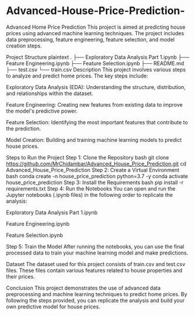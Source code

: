 # Advanced-House-Price-Prediction-
Advanced Home Price Prediction
This project is aimed at predicting house prices using advanced machine learning techniques. The project includes data preprocessing, feature engineering, feature selection, and model creation steps.

Project Structure
plaintext
.
├── Exploratory Data Analysis Part 1.ipynb
├── Feature Engineering.ipynb
├── Feature Selection.ipynb
├── README.md
├── test.csv
└── train.csv
Description
This project involves various steps to analyze and predict home prices. The key steps include:

Exploratory Data Analysis (EDA): Understanding the structure, distribution, and relationships within the dataset.

Feature Engineering: Creating new features from existing data to improve the model's predictive power.

Feature Selection: Identifying the most important features that contribute to the prediction.

Model Creation: Building and training machine learning models to predict house prices.

Steps to Run the Project
Step 1: Clone the Repository
bash
git clone https://github.com/MrChidambar/Advanced_House_Price_Prediction.git
cd Advanced_House_Price_Prediction
Step 2: Create a Virtual Environment
bash
conda create -n house_price_prediction python=3.7 -y
conda activate house_price_prediction
Step 3: Install the Requirements
bash
pip install -r requirements.txt
Step 4: Run the Notebooks
You can open and run the Jupyter notebooks (.ipynb files) in the following order to replicate the analysis:

Exploratory Data Analysis Part 1.ipynb

Feature Engineering.ipynb

Feature Selection.ipynb

Step 5: Train the Model
After running the notebooks, you can use the final processed data to train your machine learning model and make predictions.

Dataset
The dataset used for this project consists of train.csv and test.csv files. These files contain various features related to house properties and their prices.

Conclusion
This project demonstrates the use of advanced data preprocessing and machine learning techniques to predict home prices. By following the steps provided, you can replicate the analysis and build your own predictive model for house prices.
